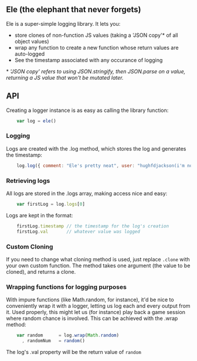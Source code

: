## Ele (the elephant that never forgets)

Ele is a super-simple logging library.  It lets you:

* store clones of non-function JS values (taking a 'JSON copy'\* of all object values)
* wrap any function to create a new function whose return values are auto-logged
* See the timestamp associated with any occurance of logging


\* *'JSON copy' refers to using JSON.stringify, then JSON.parse on a value, returning a JS value that won't be mutated later.*

## API 

Creating a logger instance is as easy as calling the library function:

```javascript
    var log = ele()
```

### Logging 

Logs are created with the .log method, which stores the log and generates the timestamp:

```javascript
    log.log({ comment: "Ele's pretty neat", user: "hughfdjackson(i'm not biased)"})
```

### Retrieving logs

All logs are stored in the .logs array, making access nice and easy: 

```javascript
    var firstLog = log.logs[0]
```

Logs are kept in the format:

```javascript
    firstLog.timestamp // the timestamp for the log's creation
    firstLog.val       // whatever value was logged

```

### Custom Cloning

If you need to change what cloning method is used, just replace `.clone` with your own custom function.  The method takes one argument (the value to be cloned), and returns a clone.

### Wrapping functions for logging purposes

With impure functions (like Math.random, for instance), it'd be nice to conveniently wrap it with a logger, letting us log each and every output from it.  Used properly, this might let us (for instance) play back a game session where random chance is involved.  This can be achieved with the .wrap method:

```javascript
    var random      = log.wrap(Math.random)
      , randomNum   = random()
```

The log's .val property will be the return value of `random`
